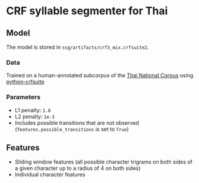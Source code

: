 # CRF syllable segmenter for Thai

## Model
The model is stored in `ssg/artifacts/crf3_mix.crfsuite2`.

### Data
Trained on a human-annotated subcorpus of the [Thai National Corpus](http://www.arts.chula.ac.th/~ling/tnc3/)
using [python-crfsuite](https://pypi.org/project/python-crfsuite/)

### Parameters
- L1 penalty: `1.0` 
- L2 penalty: `1e-3`
- Includes possible transitions that are not observed (`features.possible_transitions` is set to `True`)

## Features
- Sliding window features (all possible character trigrams on both sides of a given character 
up to a radius of 4 on both sides)
- Individual character features
